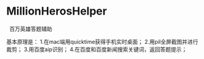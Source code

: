 # MillionHerosHelper
 
百万英雄答题辅助


基本原理是：
  1.在mac端用quicktime获得手机实时桌面；
  2.用pil全屏截图并进行裁剪；
  3.用百度aip识别；
  4.在百度和百度新闻搜索关键词，返回答题提示；
